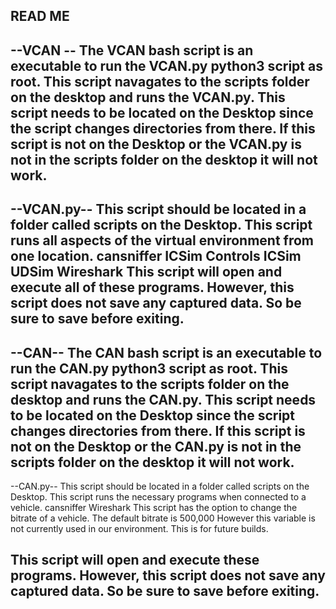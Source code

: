 READ ME
--------------------------------------------------
--VCAN --
The VCAN bash script is an executable to run the VCAN.py python3 script as root.
This script navagates to the scripts folder on the desktop and runs the VCAN.py.
This script needs to be located on the Desktop since the script changes directories from there.
If this script is not on the Desktop 
or the VCAN.py is not in the scripts folder on the desktop it will not work.
--------------------------------------------------
--VCAN.py--
This script should be located in a folder called scripts on the Desktop.
This script runs all aspects of the virtual environment from one location.
cansniffer
ICSim Controls
ICSim
UDSim
Wireshark
This script will open and execute all of these programs.
However, this script does not save any captured data. So be sure to save before exiting.
--------------------------------------------------
--CAN--
The CAN bash script is an executable to run the CAN.py python3 script as root.
This script navagates to the scripts folder on the desktop and runs the CAN.py.
This script needs to be located on the Desktop since the script changes directories from there.
If this script is not on the Desktop 
or the CAN.py is not in the scripts folder on the desktop it will not work.
--------------------------------------------------
--CAN.py--
This script should be located in a folder called scripts on the Desktop.
This script runs the necessary programs when connected to a vehicle.
cansniffer
Wireshark
This script has the option to change the bitrate of a vehicle.
The default bitrate is 500,000
However this variable is not currently used in our environment.
This is for future builds.

This script will open and execute these programs.
However, this script does not save any captured data. So be sure to save before exiting.
---------------------------------------------------


